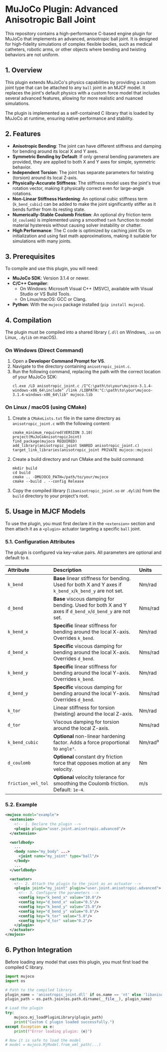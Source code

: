 # MuJoCo Plugin: Advanced Anisotropic Ball Joint

This repository contains a high-performance C-based engine plugin for MuJoCo that implements an advanced, anisotropic ball joint. It is designed for high-fidelity simulations of complex flexible bodies, such as medical catheters, robotic arms, or other objects where bending and twisting behaviors are not uniform.

## 1. Overview

This plugin extends MuJoCo's physics capabilities by providing a custom joint type that can be attached to any `ball` joint in an MJCF model. It replaces the joint's default physics with a custom force model that includes several advanced features, allowing for more realistic and nuanced simulations.

The plugin is implemented as a self-contained C library that is loaded by MuJoCo at runtime, ensuring native performance and stability.

## 2. Features

* **Anisotropic Bending**: The joint can have different stiffness and damping for bending around its local X and Y axes.
* **Symmetric Bending by Default**: If only general bending parameters are provided, they are applied to both X and Y axes for simple, symmetric behavior.
* **Independent Torsion**: The joint has separate parameters for twisting (torsion) around its local Z-axis.
* **Physically-Accurate Stiffness**: The stiffness model uses the joint's true rotation vector, making it physically correct even for large-angle rotations.
* **Non-Linear Stiffness Hardening**: An optional cubic stiffness term (`k_bend_cubic`) can be added to make the joint significantly stiffer as it bends further from its resting state.
* **Numerically-Stable Coulomb Friction**: An optional dry friction term (`d_coulomb`) is implemented using a smoothed `tanh` function to model material hysteresis without causing solver instability or chatter.
* **High Performance**: The C code is optimized by caching joint IDs on initialization and using fast math approximations, making it suitable for simulations with many joints.

## 3. Prerequisites

To compile and use this plugin, you will need:

* **MuJoCo SDK**: Version 3.1.4 or newer.
* **C/C++ Compiler**:
    * On Windows: Microsoft Visual C++ (MSVC), available with Visual Studio or VS Build Tools.
    * On Linux/macOS: GCC or Clang.
* **Python**: With the `mujoco` package installed (`pip install mujoco`).

## 4. Compilation

The plugin must be compiled into a shared library (`.dll` on Windows, `.so` on Linux, `.dylib` on macOS).

### On Windows (Direct Command)

1.  Open a **Developer Command Prompt for VS**.
2.  Navigate to the directory containing `anisotropic_joint.c`.
3.  Run the following command, replacing the path with the correct location of your MuJoCo SDK:
    ```
    cl.exe /LD anisotropic_joint.c /I"C:\path\to\your\mujoco-3.1.4-windows-x86_64\include" /link /LIBPATH:"C:\path\to\your\mujoco-3.1.4-windows-x86_64\lib" mujoco.lib
    ```

### On Linux / macOS (using CMake)

1.  Create a `CMakeLists.txt` file in the same directory as `anisotropic_joint.c` with the following content:
    ```
    cmake_minimum_required(VERSION 3.10)
    project(MuJoCoAnisotropicJoint)
    find_package(mujoco REQUIRED)
    add_library(anisotropic_joint SHARED anisotropic_joint.c)
    target_link_libraries(anisotropic_joint PRIVATE mujoco::mujoco)
    ```
2.  Create a build directory and run CMake and the build command:
    ```
    mkdir build
    cd build
    cmake .. -DMUJOCO_PATH=/path/to/your/mujoco
    cmake --build . --config Release
    ```
3.  Copy the compiled library (`libanisotropic_joint.so` or `.dylib`) from the `build` directory to your project's root.

## 5. Usage in MJCF Models

To use the plugin, you must first declare it in the `<extension>` section and then attach it as a `<plugin>` actuator targeting a specific `ball` joint.

### 5.1. Configuration Attributes

The plugin is configured via key-value pairs. All parameters are optional and default to `0`.

| Attribute          | Description                                                                                             | Units    |
| :----------------- | :------------------------------------------------------------------------------------------------------ | :------- |
| `k_bend`           | **Base** linear stiffness for bending. Used for both X and Y axes if `k_bend_x`/`k_bend_y` are not set.    | Nm/rad   |
| `d_bend`           | **Base** viscous damping for bending. Used for both X and Y axes if `d_bend_x`/`d_bend_y` are not set.    | Nms/rad  |
| `k_bend_x`         | **Specific** linear stiffness for bending around the local X-axis. Overrides `k_bend`.                    | Nm/rad   |
| `d_bend_x`         | **Specific** viscous damping for bending around the local X-axis. Overrides `d_bend`.                     | Nms/rad  |
| `k_bend_y`         | **Specific** linear stiffness for bending around the local Y-axis. Overrides `k_bend`.                    | Nm/rad   |
| `d_bend_y`         | **Specific** viscous damping for bending around the local Y-axis. Overrides `d_bend`.                     | Nms/rad  |
| `k_tor`            | Linear stiffness for torsion (twisting) around the local Z-axis.                                        | Nm/rad   |
| `d_tor`            | Viscous damping for torsion around the local Z-axis.                                                    | Nms/rad  |
| `k_bend_cubic`     | **Optional** non-linear hardening factor. Adds a force proportional to `angle³`.                          | Nm/rad³  |
| `d_coulomb`        | **Optional** constant dry friction force that opposes motion at any velocity.                             | Nm       |
| `friction_vel_tol` | **Optional** velocity tolerance for smoothing the Coulomb friction. Default: `1e-4`.                      | m/s      |

### 5.2. Example

```xml
<mujoco model="example">
  <extension>
    <!-- 1. Declare the plugin -->
    <plugin plugin="user.joint.anisotropic.advanced"/>
  </extension>

  <worldbody>
    ...
    <body name="my_body" ...>
      <joint name="my_joint" type="ball"/>
    </body>
    ...
  </worldbody>

  <actuator>
    <!-- 2. Attach the plugin to the joint as an actuator -->
    <plugin joint="my_joint" plugin="user.joint.anisotropic.advanced">
      <!-- 3. Configure the parameters -->
      <config key="k_bend_x" value="10.0"/>
      <config key="d_bend_x" value="0.5"/>
      <config key="k_bend_y" value="25.0"/> 
      <config key="d_bend_y" value="0.8"/>
      <config key="k_tor" value="5.0"/>
      <config key="d_tor" value="0.2"/>
    </plugin>
  </actuator>
</mujoco>
```

## 6. Python Integration

Before loading any model that uses this plugin, you must first load the compiled C library.

```python
import mujoco
import os

# Path to the compiled library
plugin_name = 'anisotropic_joint.dll' if os.name == 'nt' else 'libanisotropic_joint.so'
plugin_path = os.path.join(os.path.dirname(__file__), plugin_name)

# Load the plugin
try:
    mujoco.mj_loadPluginLibrary(plugin_path)
    print("Custom C plugin loaded successfully.")
except Exception as e:
    print(f"Error loading plugin: {e}")

# Now it is safe to load the model
# model = mujoco.MjModel.from_xml_path(...)